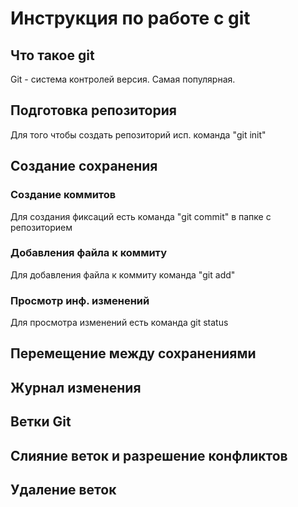 # Инструкция по работе с git

## Что такое git

Git - система контролей версия. Самая популярная.

## Подготовка репозитория

Для того чтобы создать репозиторий исп. команда "git init"

## Создание сохранения

### Создание коммитов

Для создания фиксаций есть команда "git commit" в папке с репозиторием

### Добавления файла к коммиту

Для добавления файла к коммиту команда "git add"
### Просмотр инф. изменений

Для просмотра изменений есть команда git status

## Перемещение между сохранениями

## Журнал изменения

## Ветки Git

## Слияние веток и разрешение конфликтов

## Удаление веток